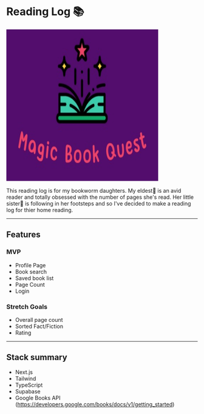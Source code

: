 # Reading Log 📚

<img src="public/MagicBookQuest.jpg" width="400" height="400">

This reading log is for my bookworm daughters. My eldest🚀 is an avid reader and totally obsessed with the number of pages she's read. Her little sister🦄 is following in her footsteps and so I've decided to make a reading log for thier home reading.

---

## Features

### MVP

- Profile Page
- Book search
- Saved book list
- Page Count
- Login

### Stretch Goals

- Overall page count
- Sorted Fact/Fiction
- Rating

---

## Stack summary

- Next.js
- Tailwind
- TypeScript
- Supabase
- Google Books API (https://developers.google.com/books/docs/v1/getting_started)
